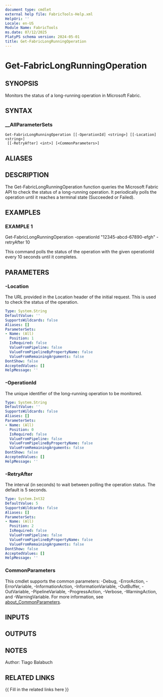```yaml
---
document type: cmdlet
external help file: FabricTools-Help.xml
HelpUri: ''
Locale: en-US
Module Name: FabricTools
ms.date: 07/12/2025
PlatyPS schema version: 2024-05-01
title: Get-FabricLongRunningOperation
---
```


# Get-FabricLongRunningOperation

## SYNOPSIS

Monitors the status of a long-running operation in Microsoft Fabric.

## SYNTAX

### __AllParameterSets

```
Get-FabricLongRunningOperation [[-OperationId] <string>] [[-Location] <string>]
 [[-RetryAfter] <int>] [<CommonParameters>]
```

## ALIASES

## DESCRIPTION

The Get-FabricLongRunningOperation function queries the Microsoft Fabric API to check the status of a
long-running operation.
It periodically polls the operation until it reaches a terminal state (Succeeded or Failed).

## EXAMPLES

### EXAMPLE 1

Get-FabricLongRunningOperation -operationId "12345-abcd-67890-efgh" -retryAfter 10

This command polls the status of the operation with the given operationId every 10 seconds until it completes.

## PARAMETERS

### -Location

The URL provided in the Location header of the initial request.
This is used to check the status of the operation.

```yaml
Type: System.String
DefaultValue: ''
SupportsWildcards: false
Aliases: []
ParameterSets:
- Name: (All)
  Position: 1
  IsRequired: false
  ValueFromPipeline: false
  ValueFromPipelineByPropertyName: false
  ValueFromRemainingArguments: false
DontShow: false
AcceptedValues: []
HelpMessage: ''
```

### -OperationId

The unique identifier of the long-running operation to be monitored.

```yaml
Type: System.String
DefaultValue: ''
SupportsWildcards: false
Aliases: []
ParameterSets:
- Name: (All)
  Position: 0
  IsRequired: false
  ValueFromPipeline: false
  ValueFromPipelineByPropertyName: false
  ValueFromRemainingArguments: false
DontShow: false
AcceptedValues: []
HelpMessage: ''
```

### -RetryAfter

The interval (in seconds) to wait between polling the operation status.
The default is 5 seconds.

```yaml
Type: System.Int32
DefaultValue: 5
SupportsWildcards: false
Aliases: []
ParameterSets:
- Name: (All)
  Position: 2
  IsRequired: false
  ValueFromPipeline: false
  ValueFromPipelineByPropertyName: false
  ValueFromRemainingArguments: false
DontShow: false
AcceptedValues: []
HelpMessage: ''
```

### CommonParameters

This cmdlet supports the common parameters: -Debug, -ErrorAction, -ErrorVariable,
-InformationAction, -InformationVariable, -OutBuffer, -OutVariable, -PipelineVariable,
-ProgressAction, -Verbose, -WarningAction, and -WarningVariable. For more information, see
[about_CommonParameters](https://go.microsoft.com/fwlink/?LinkID=113216).

## INPUTS

## OUTPUTS

## NOTES

Author: Tiago Balabuch

## RELATED LINKS

{{ Fill in the related links here }}

